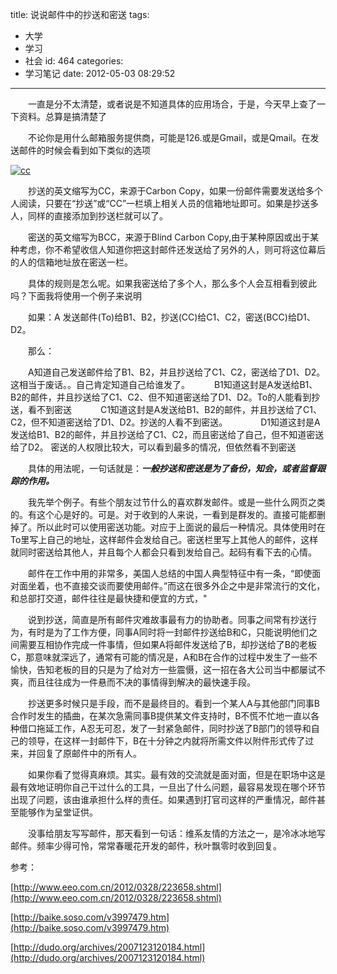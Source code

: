 title: 说说邮件中的抄送和密送
tags:
  - 大学
  - 学习
  - 社会
id: 464
categories:
  - 学习笔记
date: 2012-05-03 08:29:52
---

　　一直是分不太清楚，或者说是不知道具体的应用场合，于是，今天早上查了一下资料。总算是搞清楚了

　　不论你是用什么邮箱服务提供商，可能是126.或是Gmail，或是Qmail。在发送邮件的时候会看到如下类似的选项

[![](/images/1dbfa77edb4f3eb5f8bb37f4df0e7a3c76b17ae3.png "cc")](http://leaverimage.b0.upaiyun.com/21092_o.png)

　　抄送的英文缩写为CC，来源于Carbon Copy，如果一份邮件需要发送给多个人阅读，只要在“抄送”或“CC”一栏填上相关人员的信箱地址即可。如果是抄送多人，同样的直接添加到抄送栏就可以了。

　　密送的英文缩写为BCC，来源于Blind Carbon Copy,由于某种原因或出于某种考虑，你不希望收信人知道你把这封邮件还发送给了另外的人，则可将这位幕后的人的信箱地址放在密送一栏。

　　具体的规则是怎么呢。如果我密送给了多个人，那么多个人会互相看到彼此吗？下面我将使用一个例子来说明

　　如果：A 发送邮件(To)给B1、B2，抄送(CC)给C1、C2，密送(BCC)给D1、D2。

　　那么：

　　A知道自己发送邮件给了B1、B2，并且抄送给了C1、C2，密送给了D1、D2。这相当于废话。。自己肯定知道自己给谁发了。　
　　B1知道这封是A发送给B1、B2的邮件，并且抄送给了C1、C2、但不知道密送给了D1、D2。To的人能看到抄送，看不到密送　
　　C1知道这封是A发送给B1、B2的邮件，并且抄送给了C1、C2，但不知道密送给了D1、D2。抄送的人看不到密送。　　
　　D1知道这封是A发送给B1、B2的邮件，并且抄送给了C1、C2，而且密送给了自己，但不知道密送给了D2。 密送的人权限比较大，可以看到最多的情况，但依然看不到密送

　　具体的用法呢，一句话就是：_**一般抄送和密送是为了备份，知会，或者监督跟踪的作用。**_

　　我先举个例子。有些个朋友过节什么的喜欢群发邮件。或是一些什么网页之类的。有这个心是好的。可是。对于收到的人来说，一看到是群发的。直接可能都删掉了。所以此时可以使用密送功能。对应于上面说的最后一种情况。具体使用时在To里写上自己的地址，这样邮件会发给自己。密送栏里写上其他人的邮件，这样就同时密送给其他人，并且每个人都会只看到发给自己。起码有看下去的心情。

　　邮件在工作中用的非常多，美国人总结的中国人典型特征中有一条，“即使面对面坐着，也不直接交谈而要使用邮件。”而这在很多外企之中是非常流行的文化，和总部打交道，邮件往往是最快捷和便宜的方式，"

　　说到抄送，简直是所有邮件灾难故事最有力的协助者。同事之间常有抄送行为，有时是为了工作方便，同事A同时将一封邮件抄送给B和C，只能说明他们之间需要互相协作完成一件事情，但如果A将邮件发送给了B，却抄送给了B的老板C，那意味就深远了，通常有可能的情况是，A和B在合作的过程中发生了一些不愉快，告知老板的目的只是为了给对方一些震慑，这一招在各大公司当中都屡试不爽，而且往往成为一件悬而不决的事情得到解决的最快速手段。

　　抄送更多时候只是手段，而不是最终目的。看到一个某人A与其他部门同事B合作时发生的插曲，在某次急需同事B提供某文件支持时，B不慌不忙地一直以各种借口拖延工作，A忍无可忍，发了一封紧急邮件，同时抄送了B部门的领导和自己的领导，在这样一封邮件下，B在十分钟之内就将所需文件以附件形式传了过来，并回复了原邮件中的所有人。

　　如果你看了觉得真麻烦。其实。最有效的交流就是面对面，但是在职场中这是最有效地证明你自己干过什么的工具，一旦出了什么问题，最容易发现在哪个环节出现了问题，该由谁承担什么样的责任。如果遇到打官司这样的严重情况，邮件甚至能够作为呈堂证供。

　　没事给朋友写写邮件，那天看到一句话：维系友情的方法之一，是冷冰冰地写邮件。频率少得可怜，常常春暖花开发的邮件，秋叶飘零时收到回复。
&nbsp;

参考：

[http://www.eeo.com.cn/2012/0328/223658.shtml](http://www.eeo.com.cn/2012/0328/223658.shtml)

[http://baike.soso.com/v3997479.htm](http://baike.soso.com/v3997479.htm)

[http://dudo.org/archives/2007123120184.html](http://dudo.org/archives/2007123120184.html)